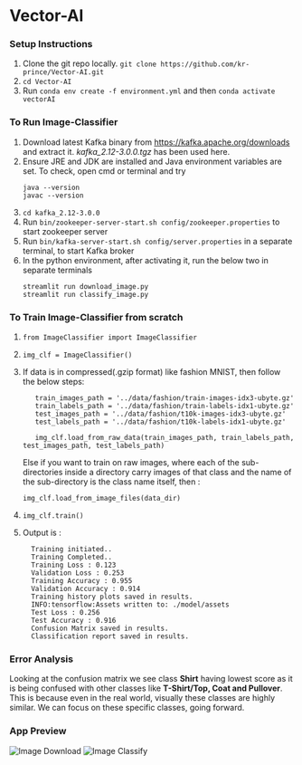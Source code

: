 # Vector-AI

### Setup Instructions

1. Clone the git repo locally. `git clone https://github.com/kr-prince/Vector-AI.git`
2. `cd Vector-AI`
3. Run `conda env create -f environment.yml` and then `conda activate vectorAI`

### To Run Image-Classifier

1. Download latest Kafka binary from https://kafka.apache.org/downloads and extract it. _kafka_2.12-3.0.0.tgz_ has been used here.
2. Ensure JRE and JDK are installed and Java environment variables are set. To check, open cmd or terminal and try 
    ```
    java --version
    javac --version
    ```
3. `cd kafka_2.12-3.0.0`
4. Run `bin/zookeeper-server-start.sh config/zookeeper.properties` to start zookeeper server
5. Run `bin/kafka-server-start.sh config/server.properties` in a separate terminal, to start Kafka broker
6. In the python environment, after activating it, run the below two in separate terminals
    ```
    streamlit run download_image.py 
    streamlit run classify_image.py
    ```

### To Train Image-Classifier from scratch

1. `from ImageClassifier import ImageClassifier`
2. `img_clf = ImageClassifier()`
3. If data is in compressed(.gzip format) like fashion MNIST, then follow the below steps:
   ```# file path for training and test data
      train_images_path = '../data/fashion/train-images-idx3-ubyte.gz'
      train_labels_path = '../data/fashion/train-labels-idx1-ubyte.gz'
      test_images_path = '../data/fashion/t10k-images-idx3-ubyte.gz'
      test_labels_path = '../data/fashion/t10k-labels-idx1-ubyte.gz'
      
      img_clf.load_from_raw_data(train_images_path, train_labels_path, test_images_path, test_labels_path)
    ```
    Else if you want to train on raw images, where each of the sub-directories inside a directory carry images of that class and the name of the sub-directory is the class name itself, then : 
    
    ```img_clf.load_from_image_files(data_dir)```
4.  ```img_clf.train()```
5.  Output is : 
    ```
      Training initiated..
      Training Completed..               
      Training Loss : 0.123
      Validation Loss : 0.253
      Training Accuracy : 0.955
      Validation Accuracy : 0.914
      Training history plots saved in results.
      INFO:tensorflow:Assets written to: ./model/assets
      Test Loss : 0.256
      Test Accuracy : 0.916
      Confusion Matrix saved in results.
      Classification report saved in results.
    ```

### Error Analysis

Looking at the confusion matrix we see class **Shirt** having lowest score as it is being confused with other classes like **T-Shirt/Top, Coat and Pullover**. This is because even in the real world, visually these classes are highly similar. We can focus on these specific classes, going forward.

### App Preview

![Image Download](https://github.com/kr-prince/Vector-AI/blob/main/experiments/download.png)
![Image Classify](https://github.com/kr-prince/Vector-AI/blob/main/experiments/classify.png)

